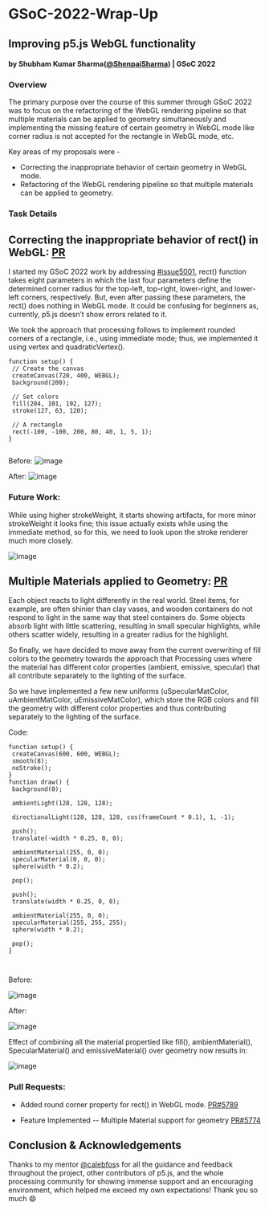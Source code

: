 # GSoC-2022-Wrap-Up

## Improving p5.js WebGL functionality

#### by Shubham Kumar Sharma([@ShenpaiSharma](https://github.com/ShenpaiSharma)) | GSoC 2022

### Overview

The primary purpose over the course of this summer through GSoC 2022 was to focus on the refactoring of the WebGL rendering pipeline so that multiple materials can be applied to geometry simultaneously and implementing the missing feature of certain geometry in WebGL mode like corner radius is not accepted for the rectangle in WebGL mode, etc. 

Key areas of my proposals were -
- Correcting the inappropriate behavior of certain geometry in WebGL mode.
- Refactoring of the WebGL rendering pipeline so that multiple materials can be applied to geometry. 


### Task Details
## Correcting the inappropriate behavior of rect() in WebGL: [PR](https://github.com/processing/p5.js/pull/5789)

I started my GSoC 2022 work by addressing [#issue5001](https://github.com/processing/p5.js/issues/5001), rect() function takes eight parameters in which the last four parameters define the determined corner radius for the top-left, top-right, lower-right, and lower-left corners, respectively. But, even after passing these parameters, the rect() does nothing in WebGL mode. It could be confusing for beginners as, currently, p5.js doesn’t show errors related to it.

We took the approach that processing follows to implement rounded corners of a rectangle, i.e., using immediate mode; thus, we implemented it using vertex and quadraticVertex().

```
function setup() {
 // Create the canvas
 createCanvas(720, 400, WEBGL);
 background(200);
 
 // Set colors
 fill(204, 101, 192, 127);
 stroke(127, 63, 120);
 
 // A rectangle
 rect(-100, -100, 200, 80, 40, 1, 5, 1);
}
 

```

Before:
![image](https://user-images.githubusercontent.com/47415702/189298839-4aac32dc-f74e-4f21-8637-05f2b2c22c82.png)

After:
![image](https://user-images.githubusercontent.com/47415702/189298948-55e9306a-8a5e-4a82-b208-dbdc725365d8.png)

### Future Work:
While using higher strokeWeight, it starts showing artifacts, for more minor strokeWeight it looks fine; this issue actually exists while using the immediate method, so for this, we need to look upon the stroke renderer much more closely.

![image](https://user-images.githubusercontent.com/47415702/189299200-25d111b6-b135-4573-8659-f24f6ea8d67c.png)


## Multiple Materials applied to Geometry: [PR](https://github.com/processing/p5.js/pull/5774)
Each object reacts to light differently in the real world. Steel items, for example, are often shinier than clay vases, and wooden containers do not respond to light in the same way that steel containers do. Some objects absorb light with little scattering, resulting in small specular highlights, while others scatter widely, resulting in a greater radius for the highlight. 

So finally, we have decided to move away from the current overwriting of fill colors to the geometry towards the approach that Processing uses where the material has different color properties (ambient, emissive, specular) that all contribute separately to the lighting of the surface.

So we have implemented a few new uniforms (uSpecularMatColor, uAmbientMatColor, uEmissiveMatColor), which store the RGB colors and fill the geometry with different color properties and thus contributing separately to the lighting of the surface.

Code:

```
function setup() {
 createCanvas(600, 600, WEBGL);
 smooth(8);
 noStroke();
}
function draw() {
 background(0);
 
 ambientLight(128, 128, 128);
 
 directionalLight(128, 128, 128, cos(frameCount * 0.1), 1, -1);
 
 push();
 translate(-width * 0.25, 0, 0);
 
 ambientMaterial(255, 0, 0);
 specularMaterial(0, 0, 0);
 sphere(width * 0.2);
 
 pop();
 
 push();
 translate(width * 0.25, 0, 0);
 
 ambientMaterial(255, 0, 0);
 specularMaterial(255, 255, 255);
 sphere(width * 0.2);
 
 pop();
}
 
 
```
Before:

![image](https://user-images.githubusercontent.com/47415702/189299616-9e047451-0d3c-4cb8-b04d-aa37ae1f3572.png)

After:

![image](https://user-images.githubusercontent.com/47415702/189299695-92683040-c3e8-46e8-9fe3-331681535e33.png)


Effect of combining all the material propertied like fill(), ambientMaterial(), SpecularMaterial() and emissiveMaterial() over geometry now results in:

![image](https://user-images.githubusercontent.com/47415702/189299930-430735df-3aaa-46b5-8b4c-7fb1c7db6362.png)

### Pull Requests:
- Added round corner property for rect() in WebGL mode. [PR#5789](https://github.com/processing/p5.js/pull/5789)

- Feature Implemented -- Multiple Material support for geometry [PR#5774](https://github.com/processing/p5.js/pull/5774)

## Conclusion & Acknowledgements
Thanks to my mentor [@calebfos](https://github.com/calebfoss)s for all the guidance and feedback throughout the project, other contributors of p5.js, and the whole processing community for showing immense support and an encouraging environment, which helped me exceed my own expectations! Thank you so much 😄



